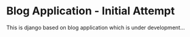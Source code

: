 # Blog Application - Initial Attempt
This is django based on blog application which is under development...
